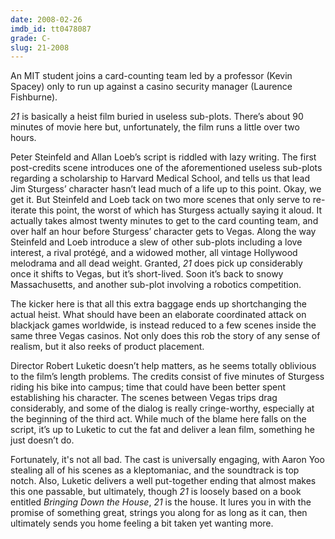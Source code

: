 ```yaml
---
date: 2008-02-26
imdb_id: tt0478087
grade: C-
slug: 21-2008
---
```


An MIT student joins a card-counting team led by a professor (Kevin Spacey) only to run up against a casino security manager (Laurence Fishburne).

_21_ is basically a heist film buried in useless sub-plots. There’s about 90 minutes of movie here but, unfortunately, the film runs a little over two hours.

Peter Steinfeld and Allan Loeb’s script is riddled with lazy writing. The first post-credits scene introduces one of the aforementioned useless sub-plots regarding a scholarship to Harvard Medical School, and tells us that lead Jim Sturgess’ character hasn’t lead much of a life up to this point. Okay, we get it. But Steinfeld and Loeb tack on two more scenes that only serve to re-iterate this point, the worst of which has Sturgess actually saying it aloud. It actually takes almost twenty minutes to get to the card counting team, and over half an hour before Sturgess’ character gets to Vegas. Along the way Steinfeld and Loeb introduce a slew of other sub-plots including a love interest, a rival protégé, and a widowed mother, all vintage Hollywood melodrama and all dead weight. Granted, _21_ does pick up considerably once it shifts to Vegas, but it’s short-lived. Soon it’s back to snowy Massachusetts, and another sub-plot involving a robotics competition.

The kicker here is that all this extra baggage ends up shortchanging the actual heist. What should have been an elaborate coordinated attack on blackjack games worldwide, is instead reduced to a few scenes inside the same three Vegas casinos. Not only does this rob the story of any sense of realism, but it also reeks of product placement.

Director Robert Luketic doesn’t help matters, as he seems totally oblivious to the film’s length problems. The credits consist of five minutes of Sturgess riding his bike into campus; time that could have been better spent establishing his character. The scenes between Vegas trips drag considerably, and some of the dialog is really cringe-worthy, especially at the beginning of the third act. While much of the blame here falls on the script, it’s up to Luketic to cut the fat and deliver a lean film, something he just doesn’t do.

Fortunately, it's not all bad. The cast is universally engaging, with Aaron Yoo stealing all of his scenes as a kleptomaniac, and the soundtrack is top notch. Also, Luketic delivers a well put-together ending that almost makes this one passable, but ultimately, though _21_ is loosely based on a book entitled _Bringing Down the House_, _21_ is the house. It lures you in with the promise of something great, strings you along for as long as it can, then ultimately sends you home feeling a bit taken yet wanting more.
